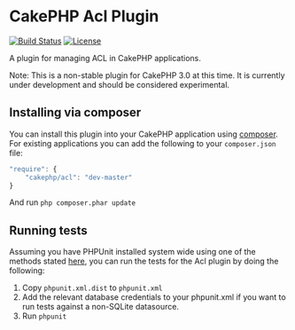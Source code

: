 # CakePHP Acl Plugin

[![Build Status](https://api.travis-ci.org/cakephp/acl.png)](https://travis-ci.org/cakephp/acl)
[![License](https://poser.pugx.org/cakephp/acl/license.svg)](https://packagist.org/packages/cakephp/acl)

A plugin for managing ACL in CakePHP applications.

Note:
This is a non-stable plugin for CakePHP 3.0 at this time.
It is currently under development and should be considered experimental.

## Installing via composer

You can install this plugin into your CakePHP application using
[composer](http://getcomposer.org). For existing applications you can add the
following to your `composer.json` file:

```javascript
"require": {
	"cakephp/acl": "dev-master"
}
```

And run `php composer.phar update`

## Running tests

Assuming you have PHPUnit installed system wide using one of the methods stated
[here](http://phpunit.de/manual/current/en/installation.html), you can run the
tests for the Acl plugin by doing the following:

1. Copy `phpunit.xml.dist` to `phpunit.xml`
2. Add the relevant database credentials to your phpunit.xml if you want to run tests against
   a non-SQLite datasource.
3. Run `phpunit`
